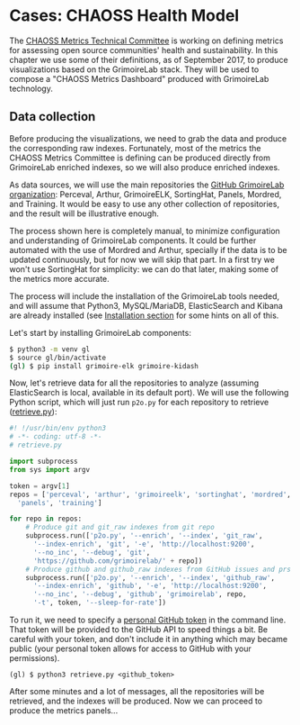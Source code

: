 # Cases: CHAOSS Health Model

The [CHAOSS Metrics Technical Committee](https://wiki.linuxfoundation.org/oss-health-metrics) is working on defining metrics for assessing open source communities' health and sustainability. In this chapter we use some of their definitions, as of September 2017, to produce visualizations based on the GrimoireLab stack. They will be used to compose a "CHAOSS Metrics Dashboard" produced with GrimoireLab technology.

## Data collection

Before producing the visualizations, we need to grab the data and produce the corresponding raw indexes. Fortunately, most of the metrics the CHAOSS Metrics Committee is defining can be produced directly from GrimoireLab enriched indexes, so we will also produce enriched indexes.

As data sources, we will use the main repositories the [GitHub GrimoireLab organization](https://github.com/grimoirelab): Perceval, Arthur, GrimoireELK, SortingHat, Panels, Mordred, and Training. It would be easy to use any other collection of repositories, and the result will be illustrative enough.

The process shown here is completely manual, to minimize configuration and understanding of GrimoireLab components. It could be further automated with the use of Mordred and Arthur, specially if the data is to be updated continuously, but for now we will skip that part. In a first try we won't use SortingHat for simplicity: we can do that later, making some of the metrics more accurate.

The process will include the installation of the GrimoireLab tools needed, and will assume that Python3, MySQL/MariaDB, ElasticSearch and Kibana are already installed (see [Installation section](/before-you-start/supporting-systems.md) for some hints on all of this.

Let's start by installing GrimoireLab components:

```bash
$ python3 -m venv gl
$ source gl/bin/activate
(gl) $ pip install grimoire-elk grimoire-kidash
```

Now, let's retrieve data for all the repositories to analyze (assuming ElasticSearch is local, available in its default port). We will use the following Python script, which will just run `p2o.py` for each repository to retrieve \([retrieve.py](/cases-chaoss/scripts/retrieve.py)\):

```python
#! !/usr/bin/env python3
# -*- coding: utf-8 -*-
# retrieve.py

import subprocess
from sys import argv

token = argv[1]
repos = ['perceval', 'arthur', 'grimoireelk', 'sortinghat', 'mordred',
  'panels', 'training']

for repo in repos:
    # Produce git and git_raw indexes from git repo
    subprocess.run(['p2o.py', '--enrich', '--index', 'git_raw',
      '--index-enrich', 'git', '-e', 'http://localhost:9200',
      '--no_inc', '--debug', 'git',
      'https://github.com/grimoirelab/' + repo])
    # Produce github and github_raw indexes from GitHub issues and prs
    subprocess.run(['p2o.py', '--enrich', '--index', 'github_raw',
      '--index-enrich', 'github', '-e', 'http://localhost:9200',
      '--no_inc', '--debug', 'github', 'grimoirelab', repo,
      '-t', token, '--sleep-for-rate'])
```

To run it, we need to specify a [personal GitHub token](https://help.github.com/articles/creating-a-personal-access-token-for-the-command-line/) in the command line. That token will be provided to the GitHub API to speed things a bit. Be careful with your token, and don't include it in anything which may became public (your personal token allows for access to GitHub with your permissions).

```
(gl) $ python3 retrieve.py <github_token>
```

After some minutes and a lot of messages, all the repositories will be retrieved, and the indexes will be produced. Now we can proceed to produce the metrics panels...
